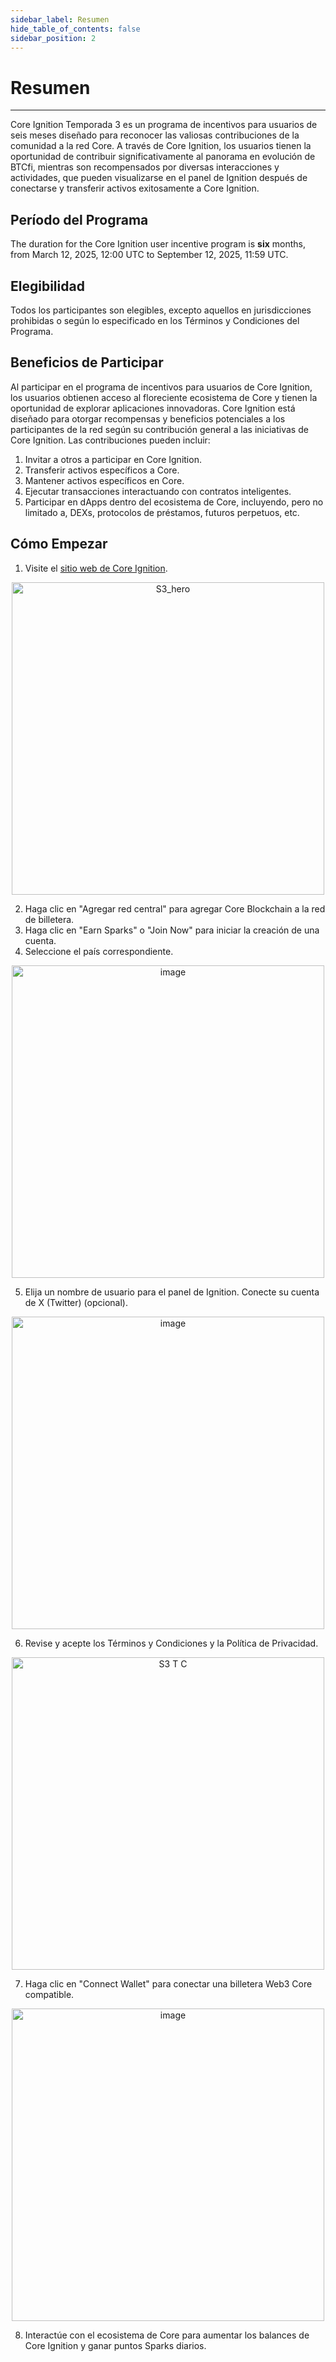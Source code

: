 ```yaml
---
sidebar_label: Resumen
hide_table_of_contents: false
sidebar_position: 2
---
```


# Resumen

---

Core Ignition Temporada 3 es un programa de incentivos para usuarios de seis meses diseñado para reconocer las valiosas contribuciones de la comunidad a la red Core. A través de Core Ignition, los usuarios tienen la oportunidad de contribuir significativamente al panorama en evolución de BTCfi, mientras son recompensados por diversas interacciones y actividades, que pueden visualizarse en el panel de Ignition después de conectarse y transferir activos exitosamente a Core Ignition.

## Período del Programa

The duration for the Core Ignition user incentive program is **six** months, from March 12, 2025, 12:00 UTC to September 12, 2025, 11:59 UTC.

## Elegibilidad

Todos los participantes son elegibles, excepto aquellos en jurisdicciones prohibidas o según lo especificado en los Términos y Condiciones del Programa.

## Beneficios de Participar

Al participar en el programa de incentivos para usuarios de Core Ignition, los usuarios obtienen acceso al floreciente ecosistema de Core y tienen la oportunidad de explorar aplicaciones innovadoras. Core Ignition está diseñado para otorgar recompensas y beneficios potenciales a los participantes de la red según su contribución general a las iniciativas de Core Ignition. Las contribuciones pueden incluir:

1. Invitar a otros a participar en Core Ignition.
2. Transferir activos específicos a Core.
3. Mantener activos específicos en Core.
4. Ejecutar transacciones interactuando con contratos inteligentes.
5. Participar en dApps dentro del ecosistema de Core, incluyendo, pero no limitado a, DEXs, protocolos de préstamos, futuros perpetuos, etc.

## Cómo Empezar

1. Visite el [sitio web de Core Ignition](https://ignition.coredao.org).

<p align="center">
  <img width="500" alt="S3_hero" src="https://github.com/user-attachments/assets/4e038aae-a522-4004-97af-da536b6ecdfe"/>
</p>

2. Haga clic en "Agregar red central" para agregar Core Blockchain a la red de billetera.
3. Haga clic en "Earn Sparks" o "Join Now" para iniciar la creación de una cuenta.
4. Seleccione el país correspondiente.

<p align="center">
  <img width="500" alt="image" src="https://github.com/user-attachments/assets/0734a1d8-463c-4ed7-8ab5-00e20f958ba2"/>
</p>

5. Elija un nombre de usuario para el panel de Ignition. Conecte su cuenta de X (Twitter) (opcional).

<p align="center">
  <img width="500" alt="image" src="https://github.com/user-attachments/assets/c591724a-aba2-4499-972f-3e83eb083b04"/>
</p>

6. Revise y acepte los Términos y Condiciones y la Política de Privacidad.

<p align="center">
  <img width="500" alt="S3 T C" src="https://github.com/user-attachments/assets/1b460bb5-2992-409c-a4d4-45ec5a1dd7f5"/>
</p>

7. Haga clic en "Connect Wallet" para conectar una billetera Web3 Core compatible.

<p align="center">
  <img width="500" alt="image" src="https://github.com/user-attachments/assets/c04bf2de-1945-4cb6-95c4-f15a6b50b197"/>
</p>

8. Interactúe con el ecosistema de Core para aumentar los balances de Core Ignition y ganar puntos Sparks diarios.
